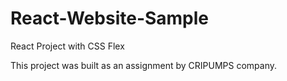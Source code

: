 # React-Website-Sample
React Project with CSS Flex

This project was built as an assignment by CRIPUMPS company.
